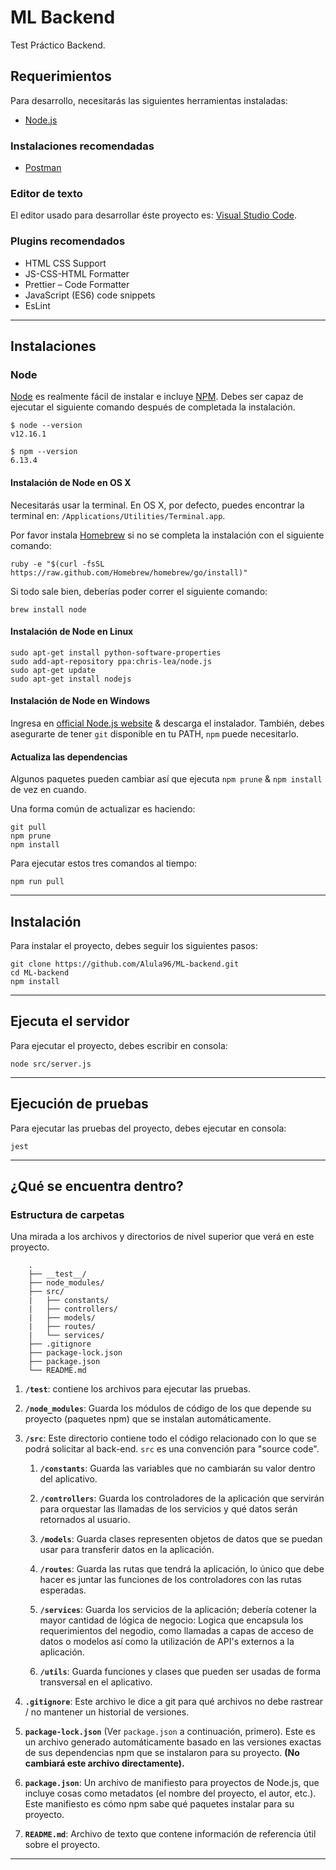 # ML Backend

Test Práctico Backend.

## Requerimientos

Para desarrollo, necesitarás las siguientes herramientas instaladas:

- [Node.js](https://nodejs.org/es/)

### Instalaciones recomendadas

- [Postman](https://www.postman.com/)

### Editor de texto

El editor usado para desarrollar éste proyecto es: [Visual Studio Code](https://code.visualstudio.com/).

### Plugins recomendados

- HTML CSS Support
- JS-CSS-HTML Formatter
- Prettier – Code Formatter
- JavaScript (ES6) code snippets
- EsLint

---

## Instalaciones

### Node

[Node](http://nodejs.org/) es realmente fácil de instalar e incluye [NPM](https://npmjs.org/).
Debes ser capaz de ejecutar el siguiente comando después de completada la instalación.

    $ node --version
    v12.16.1

    $ npm --version
    6.13.4

#### Instalación de Node en OS X

Necesitarás usar la terminal. En OS X, por defecto, puedes encontrar la terminal en:
`/Applications/Utilities/Terminal.app`.

Por favor instala [Homebrew](http://brew.sh/) si no se completa la instalación con el siguiente comando:

    ruby -e "$(curl -fsSL https://raw.github.com/Homebrew/homebrew/go/install)"

Si todo sale bien, deberías poder correr el siguiente comando:

    brew install node

#### Instalación de Node en Linux

    sudo apt-get install python-software-properties
    sudo add-apt-repository ppa:chris-lea/node.js
    sudo apt-get update
    sudo apt-get install nodejs

#### Instalación de Node en Windows

Ingresa en [official Node.js website](http://nodejs.org/) & descarga el instalador.
También, debes asegurarte de tener `git` disponible en tu PATH, `npm` puede necesitarlo.

#### Actualiza las dependencias

Algunos paquetes pueden cambiar así que ejecuta `npm prune` & `npm install` de vez en cuando.

Una forma común de actualizar es haciendo:

    git pull
    npm prune
    npm install

Para ejecutar estos tres comandos al tiempo:

    npm run pull

---

## Instalación

Para instalar el proyecto, debes seguir los siguientes pasos:

    git clone https://github.com/Alula96/ML-backend.git
    cd ML-backend
    npm install

---

## Ejecuta el servidor

Para ejecutar el proyecto, debes escribir en consola:

    node src/server.js

---

## Ejecución de pruebas

Para ejecutar las pruebas del proyecto, debes ejecutar en consola:

    jest

---

## ¿Qué se encuentra dentro?

### Estructura de carpetas

Una mirada a los archivos y directorios de nivel superior que verá en este proyecto.

```
    .
    ├── __test__/
    ├── node_modules/
    ├── src/
    |   ├── constants/
    |   ├── controllers/
    |   ├── models/
    |   ├── routes/
    |   └── services/
    ├── .gitignore
    ├── package-lock.json
    ├── package.json
    └── README.md
```

1. **`/test`**: contiene los archivos para ejecutar las pruebas.

2. **`/node_modules`**: Guarda los módulos de código de los que depende su proyecto (paquetes npm) que se instalan automáticamente.

3. **`/src`**: Este directorio contiene todo el código relacionado con lo que se podrá solicitar al back-end. `src` es una convención para "source code".

    1. **`/constants`**: Guarda las variables que no cambiarán su valor dentro del aplicativo.

    2. **`/controllers`**: Guarda los controladores de la aplicación que servirán para orquestar las llamadas de los servicios y qué datos serán retornados al usuario.

    3. **`/models`**: Guarda clases representen objetos de datos que se puedan usar para transferir datos en la aplicación.

    4. **`/routes`**: Guarda las rutas que tendrá la aplicación, lo único que debe hacer es juntar las funciones de los controladores con las rutas esperadas.

    5. **`/services`**: Guarda los servicios de la aplicación; debería cotener la mayor cantidad de lógica de negocio: Logica que encapsula los requerimientos del negodio, como llamadas a capas de acceso de datos o modelos así como la utilización de API's externos a la aplicación.

    6. **`/utils`**: Guarda funciones y clases que pueden ser usadas de forma transversal en el aplicativo.

4. **`.gitignore`**: Este archivo le dice a git para qué archivos no debe rastrear / no mantener un historial de versiones.

5. **`package-lock.json`** (Ver `package.json` a continuación, primero). Este es un archivo generado automáticamente basado en las versiones exactas de sus dependencias npm que se instalaron para su proyecto. **(No cambiará este archivo directamente).**

6. **`package.json`**: Un archivo de manifiesto para proyectos de Node.js, que incluye cosas como metadatos (el nombre del proyecto, el autor, etc.). Este manifiesto es cómo npm sabe qué paquetes instalar para su proyecto.

7. **`README.md`**: Archivo de texto que contene información de referencia útil sobre el proyecto.

---
